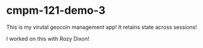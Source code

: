 # cmpm-121-demo-3

This is my virutal geocoin management app! It retains state across sessions!

I worked on this with Rozy Dixon!
